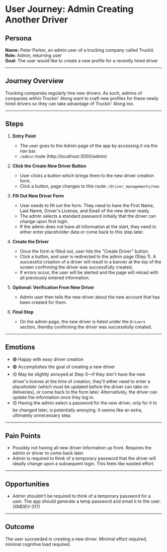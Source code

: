 # User Journey: Admin Creating Another Driver

## Persona

**Name:** Peter Parker, an admin user of a trucking company called Truckit.  
**Role:** Admin, returning user  
**Goal:** The user would like to create a new profile for a recently hired driver

---

## Journey Overview

Trucking companies regularly hire new drivers. As such, admins of companies within Truckin' Along want to craft new profiles for these newly hired drivers so they can take advantage of Truckin' Along too.

---

## Steps

1. **Entry Point**

   - The user goes to the Admin page of the app by accessing it via the nav bar.
   - `/admin` route (http://localhost:3000/admin)

2. **Click the Create New Driver Button**

   - User clicks a button which brings them to the new driver creation form.
   - Click a button, page changes to this route: `/driver_managements/new`

3. **Fill Out New Driver Form**

   - User needs to fill out the form. They need to have the First Name, Last Name, Driver's License, and Email of the new driver ready.
   - The admin selects a standard password initially that the driver can change upon first login.
   - If the admin does not have all information at the start, they need to either enter placeholder data or come back to this step later.

4. **Create the Driver**

   - Once the form is filled out, user hits the "Create Driver" button.
   - Click a button, and user is redirected to the admin page (Step 1). A successful creation of a driver will result in a banner at the top of the screen confirming the driver was successfully created.
   - If errors occur, the user will be alerted and the page will reload with all previously entered information.

5. **Optional: Verification From New Driver**

   - Admin user then tells the new driver about the new account that has been created for them.

6. **Final Step**

   - On the admin page, the new driver is listed under the `Drivers` section, thereby confirming the driver was successfully created.

---

## Emotions

- 🟢 Happy with easy driver creation
- 🟢 Accomplishes the goal of creating a new driver
- 🟡 May be slightly annoyed at Step 3—if they don't have the new driver's license at the time of creation, they'll either need to enter a placeholder (which must be updated before the driver can take on deliveries), or come back to the form later. Alternatively, the driver can update the information once they log in.
- 🟡 Having the admin select a password for the new driver, only for it to be changed later, is potentially annoying. It seems like an extra, ultimately unnecessary step.

---

## Pain Points

- Possibly not having all new driver information up front. Requires the admin or driver to come back later.
- Admin is required to think of a temporary password that the driver will ideally change upon a subsequent login. This feels like wasted effort.

---

## Opportunities

- Admin shouldn't be required to think of a temporary password for a user. The app should generate a temp password and email it to the user. (XMDEV-317)

---

## Outcome

The user succeeded in creating a new driver. Minimal effort required, minimal cognitive load required.
